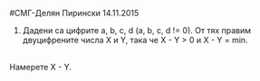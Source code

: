#СМГ-Делян Пирински 14.11.2015
1. Дадени са цифрите a, b, c, d (a, b, c, d != 0). От тях правим двуцифрените числа X и Y, така че X - Y > 0 и X - Y = min.
<br>
   Намерете X - Y.
